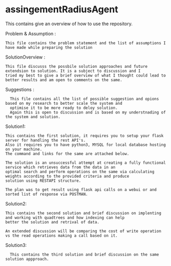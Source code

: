 # assingementRadiusAgent
  This contains give an overview of how to use the repository.


Problem & Assumption :
   
    This file contains the problem statement and the list of assumptions I have made while preparing the solution
 
 
SolutionOverview : 
    
    This file discusss the possbile solution approaches and future extendsion to solution. It is a subject to discussion and I
    tried my best to give a brief overview of what I thought could lead to better results and am open to comments on the same.
  
  
Suggestions :
       
      This file contains all the list of possible suggestion and opions based on my research to better scale the system and 
      optimise it to be more ready to deloy solution.
      Again this is open to discussion and is based on my understnading of the system and solution.
      
      
Solution1:

    This contains the first solution, it requires you to setup your flask server for handling the rest API's.
    Also it requires you to have python3, MYSQL for local database hosting on your machine.   
    The command and links for the same are attached below.
    
    The solution is an unsuccessful attempt at creating a fully functional service which retrieves data from the data in an 
    optimal search and perform operations on the same via calculating weights according to the provided criteria and produce 
    solution using RESTAPI structure.
    
    The plan was to get result using flask api calls on a webui or and sorted list of response via POSTMAN.
    
    
Solution2:
   
    This contains the second solution and brief discussion on implenting and working with quadtrees and how indexing can help 
    better the solution and retrival of data.
    
    An extended discussion will be comparing the cost of write operation vs the read operations making a call based on it.
    

 Solution3:
    
      This contains the third solution and brief discussion on the same solution appproach.
